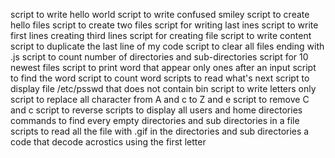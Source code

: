 script to write hello world
script to write confused smiley
script to create hello files
script to create two files
script for writing last ines
script to write first lines
creating third lines
script for creating file
script to write content
script to duplicate the last line of my code
script to clear all files ending with .js
script to count number of directories and sub-directories
script for  10 newest files
script to print word that appear only ones after an input
script to find the word
script to count word
scripts to read what's next
script to display file /etc/psswd that does not contain bin
script to write letters only
script to replace all character from A and c to Z and e
script to remove C and c
script to reverse
scripts to display all users and home directories
commands to find every empty directories and sub directories in a file
scripts to read all the file with .gif in the directories and sub directories
a code that decode acrostics using the first letter
